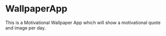 # WallpaperApp
This is a Motivational Wallpaper App which will show a motivational quote and image per day.
